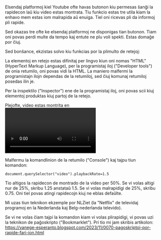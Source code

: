 Elsendaj platformoj kiel Youtube ofte havas butonon kiu permesas ŝanĝi la rapidecon laŭ kiu video estas montrata. Tiu funkcio estas tre utila kiam la enhavo mem estas iom malrapida aŭ enuiga. Tiel oni ricevas pli da informoj pli rapide.

Sed okazas tre ofte ke elsendaj platformoj ne disponigas tian butonon. Tiam oni povas perdi multe da tempo kaj entute ne plu voli spekti. Estas domaĝe por ĉiuj.

Sed bonŝance, ekzistas solvo kiu funkcias por la plimulto de retejoj:

La elementoj en retejo estas difinitaj per lingvo kiun oni nomas "HTML" (HyperText Markup Language), per la programistaj iloj ("Developer tools") de onia retumilo, oni povas vidi la HTML. La maniero malfermi la programistajn ilojn dependas de la retumiloj, sed ĉiuj komunaj retumiloj posedas ilin je.

Per la inspektilo ("Inspector") ene de la programistaj iloj, oni povas scii kiuj elementoj produktas kiuj partoj de la retejo.

Plejofte, video estas montrita en <video>-elemento. Se tio estas la okazo, tio signifas ke oni povas plirapidigi la videon (eĉ se la retejo ne defaŭlte proponas la eblon).

Malfermu la komandlinion de la retumilo ("Console") kaj tajpu tiun komandon:
```
document.querySelector("video").playbackRate=1.5
```
Tio altigos la rapidecon de montrado de la video per 50%. Se vi volas altigi nur de 25%, skribu 1.25 anstataŭ 1.5. Se vi volas malrapidigi de 25%, skribu 0.75. Oni tiel povas atingi rapidecojn kiuj ne eblas defaŭlte.

Mi uzas tiun teknikon ekzemple por NLZiet (la "Netflix" de televidaj programoj en la Nederlanda kaj Belg-nederlanda televido).

Se vi ne volas ĉiam tajpi la komandon kiam vi volas plirapidigi, vi povas uzi la teknikon de paĝoskripto ("Bookmarklet"). Pri tio mi jam skribis artikolon: https://vanege-esperanto.blogspot.com/2023/11/0070-pagoskriptoj-por-rapide-fari-ion.html